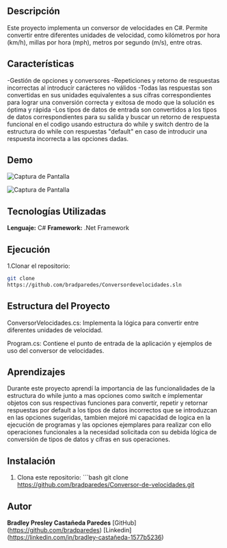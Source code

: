 ## Descripción 
Este proyecto implementa un conversor de velocidades en C#. Permite convertir entre diferentes unidades de velocidad, como kilómetros por hora (km/h), millas por hora (mph), metros por segundo (m/s), entre otras.
## Características
-Gestión de opciones y conversores
-Repeticiones y retorno de respuestas incorrectas al introducír carácteres no válidos
-Todas las respuestas son convertidas en sus unidades equivalentes a sus cífras correspondientes para lograr una conversión correcta y exitosa de modo que la solución es óptima y rápida
-Los tipos de datos de entrada son convertidos a los tipos de datos correspondientes para su salida y buscar un retorno de respuesta funcional en el codigo usando estructura do while y switch dentro de la estructura do while con respuestas "default" en caso de introducir una respuesta incorrecta a las opciones dadas.

## Demo
![Captura de Pantalla](C:\Users\Usuario\Pictures\Screenshots\Capturadecodigoconversor1.png)

![Captura de Pantalla](C:\Users\Usuario\Pictures\Screenshots\Capturadeprogramaconversor2.png)

## Tecnologías Utilizadas
**Lenguaje:** C#
**Framework:** .Net Framework
## Ejecución
1.Clonar el repositorio:
  ```bash
  git clone
https://github.com/bradparedes/Conversordevelocidades.sln
```
## Estructura del Proyecto
ConversorVelocidades.cs: Implementa la lógica para convertir entre diferentes unidades de velocidad.

Program.cs: Contiene el punto de entrada de la aplicación y ejemplos de uso del conversor de velocidades.

## Aprendizajes
Durante este proyecto aprendí la importancia de las funcionalidades de la estructura do while junto a mas opciones como switch e ímplementar objetos con sus respectivas funciones para convertír, repetir y retornar respuestas por default a los tipos de datos incorrectos que se introduzcan en las opciones sugeridas, tambien mejoré mi capacidad de logica en la ejecución de programas y las opciones ejemplares para realizar con ello operaciones funcionales a la necesidad solicitada con su debida lógica de conversión de tipos de datos y cífras en sus operaciones.

## Instalación 
1. Clona este repositorio: ```bash git clone https://github.com/bradparedes/Conversor-de-velocidades.git

## Autor
**Bradley Presley Castañeda Paredes**
[GitHub] (https://github.com/bradparedes)
[Linkedin] (https://linkedin.com/in/bradley-castañeda-1577b5236)
